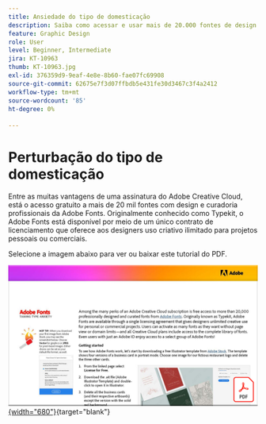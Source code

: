 ```yaml
---
title: Ansiedade do tipo de domesticação
description: Saiba como acessar e usar mais de 20.000 fontes de design profissional no Creative Cloud
feature: Graphic Design
role: User
level: Beginner, Intermediate
jira: KT-10963
thumb: KT-10963.jpg
exl-id: 376359d9-9eaf-4e8e-8b60-fae07fc69908
source-git-commit: 62675e7f3d07ffbdb5e431fe30d3467c3f4a2412
workflow-type: tm+mt
source-wordcount: '85'
ht-degree: 0%

---
```


# Perturbação do tipo de domesticação

Entre as muitas vantagens de uma assinatura do Adobe Creative Cloud, está o acesso gratuito a mais de 20 mil fontes com design e curadoria profissionais da Adobe Fonts. Originalmente conhecido como Typekit, o Adobe Fonts está disponível por meio de um único contrato de licenciamento que oferece aos designers uso criativo ilimitado para projetos pessoais ou comerciais.

Selecione a imagem abaixo para ver ou baixar este tutorial do PDF.

[![Primeira imagem de página do tutorial](assets/TamingTypeAnxiety.png){width="680"}](assets/Adobe-Fonts-Taming-Font-Anxiety.pdf){target="blank"}
